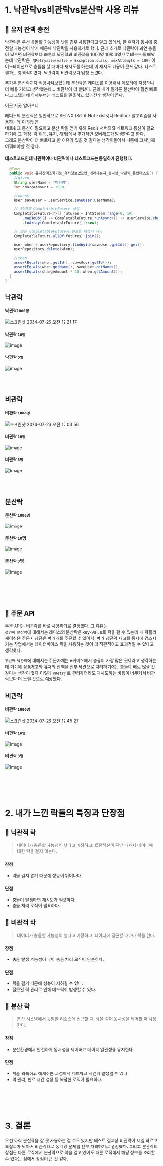 


# 1. 낙관락vs비관락vs분산락 사용 리뷰 
##  📕 유저 잔액 충전 
낙관락은 우선 충돌할 가능성이 낮을 경우 사용한다고 알고 있어서, 한 유저가 동시에 충전할 가능성이 낮기 때문에 낙관락을 사용하기로 했다.
근데 추가로 낙관락이 과연 충돌이 낮으면 비관락보다 빠른지 낙관락과 비관락을 1000명 10명 3명으로 테스드를 해봤는데
낙관락은 ` @Retryable(value = Exception.class, maxAttempts = 100)` 이 어노테이션으로 충돌을 날 때마다 재시도를 하는데 이 재시도 비용이 큰거 같다.
테스트 결과는 충격적이였다. 낙관락이 비관락보다 엄청 느렸다. 

추가록 분산락까지 적용시켜보았는데 분산락은 레디스를 이용해서 메모리에 저장하니 더 빠를 거라고 생각했는데... 비관락이 더 빨랐다. 
근데 내가 알기론 분산락이 훨씬 빠르다고 그랬는데 이제부터는 테스트를 잘못하고 있는건가 생각이 든다.

이곳 저곳 알아보니 

레디스의 분산락은 일반적으로 SETNX (Set if Not Exists)나 Redlock 알고리즘을 사용하는데 이 방법은   
네트워크 통신이 필요하고 분산 락을 얻기 위해 Redis 서버와의 네트워크 통신이 필요하기에 그 과정 (락 획득, 유지, 해제)에서 추가적인 오버헤드가 발생한다고 한다.   
그래도 분산락이 더 빠르다고 한 이유가 있을 것 같다는 생각이들어서 나중에 코치님께 여쭤봐야할 것 같다.


#### 태스트코드인데 낙관락이나 비관락이나 테스트코드는 동일하게 진행했다. 
```java
  @Test
  public void 유저잔액조회기능_유저정보없으면_에러나는지_동시성_낙관락_통합테스트() {
    //given
    String userName = "백현명";
    int chargeAmount = 1500;

    //when$
    User saveUser = userService.saveUser(userName);

    // 19개의 CompletableFuture 생성
    CompletableFuture<?>[] futures = IntStream.range(0, 10)
        .mapToObj(i -> CompletableFuture.runAsync(() -> userService.chargeUserAmount(saveUser.getId(), chargeAmount)))
        .toArray(CompletableFuture[]::new);

    // 모든 CompletableFuture가 완료될 때까지 대기
    CompletableFuture.allOf(futures).join();

    User when = userRepository.findById(saveUser.getId()).get();
    userRepository.delete(when);

    //then
    assertEquals(when.getId(), saveUser.getId());
    assertEquals(when.getName(), saveUser.getName());
    assertEquals(chargeAmount * 10, when.getAmount());
  }
}
```


## 낙관락
#### 낙관락`1000명`  
![스크린샷 2024-07-26 오전 12 21 17](https://github.com/user-attachments/assets/2aad5fc6-a389-4661-be94-29d40fa16dc1)

#### 낙관락 `10명`  
![image](https://github.com/user-attachments/assets/d1f90cf9-fdeb-4f80-8043-8fd8ca1212ab)

#### 낙관락 `3명`  
![image](https://github.com/user-attachments/assets/329c2d6e-a6dd-46ad-a451-48daca6527a7)

<br>
<br>


## 비관락
#### 비관락 `1000명`  
![스크린샷 2024-07-26 오전 12 03 56](https://github.com/user-attachments/assets/6f19f08d-8129-492a-b745-697e58588686)


#### 비관락 `10명`  
![image](https://github.com/user-attachments/assets/50fc2c82-1060-4078-be83-389f24888bd6)

#### 비관락 `3명`  
![image](https://github.com/user-attachments/assets/9d0072a8-4a11-4100-a51c-9ae46f8db5e1)

<br>
<br>

## 분산락 
#### 분산락 `1000명`
![image](https://github.com/user-attachments/assets/d0ebb453-1816-46d2-b406-ac01fb8cbbc5)

#### 분산락 `10`명
![image](https://github.com/user-attachments/assets/d5b5b899-01cf-4918-a644-475c70e07a9a)


#### 분산락 `3`명
![image](https://github.com/user-attachments/assets/6624f7fc-29d6-4068-ae06-bdcad4eb7c33)

<br>
<br>
<br>
<br>


##  📕 주문 API 
주문 API는 비관락를 바로 사용하기로 결정했다. 그 이유는   
`첫번째 분산락`에 대해서는 레디스의 분산락은 key-value로 락을 걸 수 있는데 내 어플리케이션은 주문시 상품을 여러개를 주문할 수 있어서, 여러 상품의 재고를 동시에 감소시키는 작업에서는 데이터베이스 락을 사용하는 것이 더 직관적이고 효과적일 수 있다고 생각했다.  

`두번째 낙관락`에 대해서는 주문자체는 e커머스에서 충돌이 가장 많은 곳이라고 생각하는데 거기에 상품재고와 유저의 잔액을 전부 낙관으로 처리하기에는 충돌이 배로 많을 것 같다는 생각이 했다 이렇게 `@Retry` 로 관리하더라도 재시도하는 비용이 너무커서 비관락보다 더 느릴 것으로 예상했다.  


## 비관락
#### 비관락 `1000명`  
![스크린샷 2024-07-26 오전 12 45 27](https://github.com/user-attachments/assets/9095f3a9-5714-4d83-9f86-f0274f9928ad)


#### 비관락 `10명`  
![image](https://github.com/user-attachments/assets/b4b49055-596b-4030-8fba-9e664c68b12f)


#### 비관락 `3명`  
![image](https://github.com/user-attachments/assets/cb1c6aaf-a435-4116-ab1d-88ba3af96e53)


<br>
<br>
<br>
<br>

# 2. 내가 느낀 락들의 특징과 단장점
## 📕 낙관적 락
> 데이터가 충돌할 가능성이 낮다고 가정하고, 트랜잭션이 끝날 때까지 데이터에 대한 락을 걸지 않는다.

###  `장점`
- 락을 걸지 않기 때문에 성능이 뛰어나다.

###  `단점`
- 충돌이 발생하면 재시도가 필요하다. 
- 충돌 처리 로직이 필요하다.

## 📕 비관적 락 
> 데이터가 충돌할 가능성이 높다고 가정하고, 데이터에 접근할 때마다 락을 건다.

### `장점`
- 충돌 발생 가능성이 낮아 충돌 처리 로직이 단순하다.

### `단점`
- 락을 걸기 때문에 성능이 저하될 수 있다.
- 잘못된 락 관리로 인해 데드락이 발생할 수 있다.


## 📕  분산 락 
> 분산 시스템에서 동일한 리소스에 접근할 때, 락을 걸어 동시성을 제어할 때 사용한다.

###   `장점`
- 분산환경에서 안전하게 동시성을 제어하고 데이터 일관성을 유지한다.

### `단점`
- 락을 획득하고 해제하는 과정에서 네트워크 지연이 발생할 수 있다.
- 락 관리, 만료 시간 설정 등 복잡한 로직이 필요하다.

<br>
<br>
<br>
<br>


# 3. 결론 
우선 아직 분산락을 잘 못 사용하는 걸 수도 있지만 테스트 결과상 비관락이 제일 빠르고 복잡도가 낮아서 비관락으로 동시성 문제를 전부 처리하기로 결정했다. 
그리고 분산락의 장점은 다른 로직에서 분산락으로 락을 걸고 있어도 다른 로직에서 해당 정보를 조회할수 있다는 점에서 장점이 큰 것 같다.

